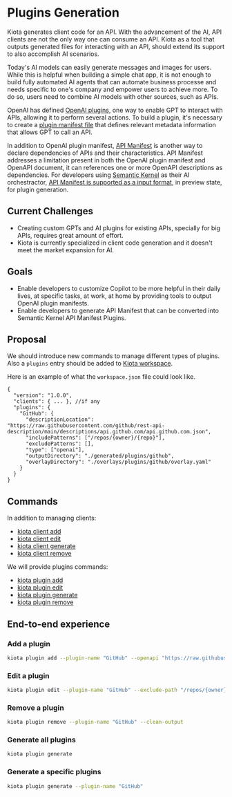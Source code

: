 # Plugins Generation

Kiota generates client code for an API. With the advancement of the AI, API clients are not the only way one can consume an API. Kiota as a tool that outputs generated files for interacting with an API, should extend its support to also accomplish AI scenarios.

Today's AI models can easily generate messages and images for users. While this is helpful when building a simple chat app, it is not enough to build fully automated AI agents that can automate business processe and needs specific to one's company and empower users to achieve more. To do so, users need to combine AI models with other sources, such as APIs.

OpenAI has defined [OpenAI plugins](https://platform.openai.com/docs/plugins/introduction), one way to enable GPT to interact with APIs, allowing it to perform several actions. To build a plugin, it's necessary to create a [plugin manifest file](https://platform.openai.com/docs/plugins/getting-started/plugin-manifest) that defines relevant metadata information that allows GPT to call an API.

In addition to OpenAI plugin manifest, [API Manifest](https://www.ietf.org/archive/id/draft-miller-api-manifest-01.html) is another way to declare dependencies of APIs and their characteristics. API Manifest addresses a limitation present in both the OpenAI plugin manifest and OpenAPI document, it can references one or more OpenAPI descriptions as dependencies.
For developers using [Semantic Kernel](
https://learn.microsoft.com/en-us/semantic-kernel/overview/) as their AI orchestractor, [API Manifest is supported as a input format](https://github.com/microsoft/semantic-kernel/pull/4961), in preview state, for plugin generation.


## Current Challenges

- Creating custom GPTs and AI plugins for existing APIs, specially for big APIs, requires great amount of effort.
- Kiota is currently specialized in client code generation and it doesn't meet the market expansion for AI.

## Goals

- Enable developers to customize Copilot to be more helpful in their daily lives, at specific tasks, at work, at home by providing tools to output OpenAI plugin manifests. 
- Enable developers to generate API Manifest that can be converted into Semantic Kernel API Manifest Plugins. 

## Proposal

We should introduce new commands to manage different types of plugins. Also a `plugins` entry should be added to [Kiota workspace](kiota-workspace.md).

Here is an example of what the `workspace.json` file could look like.

```jsonc
{
  "version": "1.0.0",
  "clients": { ... }, //if any
  "plugins": {
    "GitHub": {
      "descriptionLocation": "https://raw.githubusercontent.com/github/rest-api-description/main/descriptions/api.github.com/api.github.com.json",
      "includePatterns": ["/repos/{owner}/{repo}"],
      "excludePatterns": [],
      "type": ["openai"],
      "outputDirectory": "./generated/plugins/github",
      "overlayDirectory": "./overlays/plugins/github/overlay.yaml"
    }
  }
}
```

## Commands

In addition to managing clients:
* [kiota client add](../cli/client-add.md)
* [kiota client edit](../cli/client-edit.md)
* [kiota client generate](../cli/client-generate.md)
* [kiota client remove](../cli/client-remove.md)

We will provide plugins commands:
* [kiota plugin add](../cli/plugin-add.md)
* [kiota plugin edit](../cli/plugin-edit.md)
* [kiota plugin generate](../cli/plugin-generate.md)
* [kiota plugin remove](../cli/plugin-remove.md)


## End-to-end experience

### Add a plugin

```bash
kiota plugin add --plugin-name "GitHub" --openapi "https://raw.githubusercontent.com/github/rest-api-description/main/descriptions/api.github.com/api.github.com.json" --include-path "/repos/{owner}/{repo}" --type openai --output "./generated/plugins/github"
```

### Edit a plugin

```bash
kiota plugin edit --plugin-name "GitHub" --exclude-path "/repos/{owner}/{repo}#DELETE"
```

### Remove a plugin

```bash
kiota plugin remove --plugin-name "GitHub" --clean-output
```

### Generate all plugins

```bash
kiota plugin generate
```

### Generate a specific plugins

```bash
kiota plugin generate --plugin-name "GitHub"
```